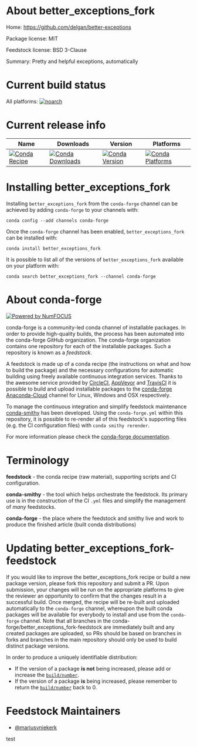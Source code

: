 <!--
# -*- mode: jinja -*-
-->

About better_exceptions_fork
============================

Home: https://github.com/delgan/better-exceptions

Package license: MIT

Feedstock license: BSD 3-Clause

Summary: Pretty and helpful exceptions, automatically



Current build status
====================

All platforms:
[![noarch](https://img.shields.io/circleci/project/github/conda-forge/better_exceptions_fork-feedstock/master.svg?label=noarch)](https://circleci.com/gh/conda-forge/better_exceptions_fork-feedstock)

Current release info
====================

| Name | Downloads | Version | Platforms |
| --- | --- | --- | --- |
| [![Conda Recipe](https://img.shields.io/badge/recipe-better_exceptions_fork-green.svg)](https://anaconda.org/conda-forge/better_exceptions_fork) | [![Conda Downloads](https://img.shields.io/conda/dn/conda-forge/better_exceptions_fork.svg)](https://anaconda.org/conda-forge/better_exceptions_fork) | [![Conda Version](https://img.shields.io/conda/vn/conda-forge/better_exceptions_fork.svg)](https://anaconda.org/conda-forge/better_exceptions_fork) | [![Conda Platforms](https://img.shields.io/conda/pn/conda-forge/better_exceptions_fork.svg)](https://anaconda.org/conda-forge/better_exceptions_fork) |

Installing better_exceptions_fork
=================================

Installing `better_exceptions_fork` from the `conda-forge` channel can be achieved by adding `conda-forge` to your channels with:

```
conda config --add channels conda-forge
```

Once the `conda-forge` channel has been enabled, `better_exceptions_fork` can be installed with:

```
conda install better_exceptions_fork
```

It is possible to list all of the versions of `better_exceptions_fork` available on your platform with:

```
conda search better_exceptions_fork --channel conda-forge
```


About conda-forge
=================

[![Powered by NumFOCUS](https://img.shields.io/badge/powered%20by-NumFOCUS-orange.svg?style=flat&colorA=E1523D&colorB=007D8A)](http://numfocus.org)

conda-forge is a community-led conda channel of installable packages.
In order to provide high-quality builds, the process has been automated into the
conda-forge GitHub organization. The conda-forge organization contains one repository
for each of the installable packages. Such a repository is known as a *feedstock*.

A feedstock is made up of a conda recipe (the instructions on what and how to build
the package) and the necessary configurations for automatic building using freely
available continuous integration services. Thanks to the awesome service provided by
[CircleCI](https://circleci.com/), [AppVeyor](https://www.appveyor.com/)
and [TravisCI](https://travis-ci.org/) it is possible to build and upload installable
packages to the [conda-forge](https://anaconda.org/conda-forge)
[Anaconda-Cloud](https://anaconda.org/) channel for Linux, Windows and OSX respectively.

To manage the continuous integration and simplify feedstock maintenance
[conda-smithy](https://github.com/conda-forge/conda-smithy) has been developed.
Using the ``conda-forge.yml`` within this repository, it is possible to re-render all of
this feedstock's supporting files (e.g. the CI configuration files) with ``conda smithy rerender``.

For more information please check the [conda-forge documentation](https://conda-forge.org/docs/).

Terminology
===========

**feedstock** - the conda recipe (raw material), supporting scripts and CI configuration.

**conda-smithy** - the tool which helps orchestrate the feedstock.
                   Its primary use is in the construction of the CI ``.yml`` files
                   and simplify the management of *many* feedstocks.

**conda-forge** - the place where the feedstock and smithy live and work to
                  produce the finished article (built conda distributions)


Updating better_exceptions_fork-feedstock
=========================================

If you would like to improve the better_exceptions_fork recipe or build a new
package version, please fork this repository and submit a PR. Upon submission,
your changes will be run on the appropriate platforms to give the reviewer an
opportunity to confirm that the changes result in a successful build. Once
merged, the recipe will be re-built and uploaded automatically to the
`conda-forge` channel, whereupon the built conda packages will be available for
everybody to install and use from the `conda-forge` channel.
Note that all branches in the conda-forge/better_exceptions_fork-feedstock are
immediately built and any created packages are uploaded, so PRs should be based
on branches in forks and branches in the main repository should only be used to
build distinct package versions.

In order to produce a uniquely identifiable distribution:
 * If the version of a package **is not** being increased, please add or increase
   the [``build/number``](https://conda.io/docs/user-guide/tasks/build-packages/define-metadata.html#build-number-and-string).
 * If the version of a package **is** being increased, please remember to return
   the [``build/number``](https://conda.io/docs/user-guide/tasks/build-packages/define-metadata.html#build-number-and-string)
   back to 0.

Feedstock Maintainers
=====================

* [@mariusvniekerk](https://github.com/mariusvniekerk/)

test
